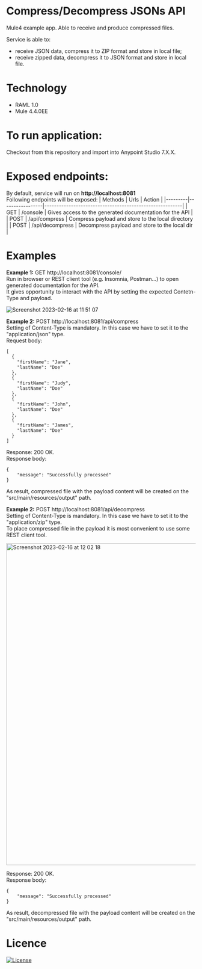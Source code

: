 # Compress/Decompress JSONs API
Mule4 example app. Able to receive and produce compressed files.

Service is able to:
- receive JSON data, compress it to ZIP format and store in local file;
- receive zipped data, decompress it to JSON format and store in local file.

# Technology
- RAML 1.0
- Mule 4.4.0EE

# To run application: 
Checkout from this repository and import into Anypoint Studio 7.X.X.

# Exposed endpoints:
By default, service will run on **http://localhost:8081** </br>
Following endpoints will be exposed:
| Methods | Urls            | Action                                                  |
|---------|-----------------|---------------------------------------------------------|
| GET     | /console        | Gives access to the generated documentation for the API |
| POST    | /api/compress   | Compress payload and store to the local directory       |
| POST    | /api/decompress | Decompress payload and store to the local dir           |

# Examples
**Example 1:** GET http://localhost:8081/console/ </br>
Run in browser or REST client tool (e.g. Insomnia, Postman...) to open generated documentation for the API. </br>
It gives opportunity to interact with the API by setting the expected Contetn-Type and payload. </br>

![Screenshot 2023-02-16 at 11 51 07](https://user-images.githubusercontent.com/82412662/219344995-4ad77936-1ae7-4d62-b8a4-6dace286826f.png)

**Example 2:** POST http://localhost:8081/api/compress </br>
Setting of Content-Type is mandatory. In this case we have to set it to the "application/json" type. </br>
Request body:
```
[
  {
    "firstName": "Jane",
    "lastName": "Doe"
  },
  {
    "firstName": "Judy",
    "lastName": "Doe"
  },
  {
    "firstName": "John",
    "lastName": "Doe"
  },
  {
    "firstName": "James",
    "lastName": "Doe"
  }
]
```
Response: 200 OK. <br/>
Response body:
```
{
    "message": "Successfully processed"
}
```
As result, compressed file with the payload content will be created on the "src/main/resources/output" path. </br>

**Example 2:** POST http://localhost:8081/api/decompress </br>
Setting of Content-Type is mandatory. In this case we have to set it to the "application/zip" type. </br>
To place compressed file in the payload it is most convenient to use some REST client tool. </br> 

<img width="856" alt="Screenshot 2023-02-16 at 12 02 18" src="https://user-images.githubusercontent.com/82412662/219347558-c5b7e34f-1056-446e-9a31-7885788b5386.png">

Response: 200 OK. <br/>
Response body:
```
{
    "message": "Successfully processed"
}
```
As result, decompressed file with the payload content will be created on the "src/main/resources/output" path. </br>

# Licence
[![License](https://img.shields.io/badge/License-Apache_2.0-blue.svg)](https://opensource.org/licenses/Apache-2.0)
